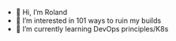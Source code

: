 - 👋 Hi, I’m Roland 
- 👀 I’m interested in 101 ways to ruin my builds
- 🌱 I’m currently learning DevOps principles/K8s


<!---
Jezzah88/Jezzah88 is a ✨ experimenting ✨ repository because its `README.md` (this file) ?.
You can click the Preview link to take a look at your changes.
--->
